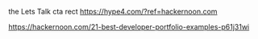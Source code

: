the Lets Talk cta rect https://hype4.com/?ref=hackernoon.com


https://hackernoon.com/21-best-developer-portfolio-examples-p61j31wi